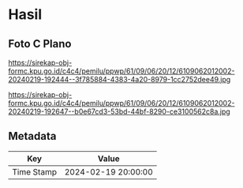 # Hasil

## Foto C Plano

https://sirekap-obj-formc.kpu.go.id/c4c4/pemilu/ppwp/61/09/06/20/12/6109062012002-20240219-192444--3f785884-4383-4a20-8979-1cc2752dee49.jpg

https://sirekap-obj-formc.kpu.go.id/c4c4/pemilu/ppwp/61/09/06/20/12/6109062012002-20240219-192647--b0e67cd3-53bd-44bf-8290-ce3100562c8a.jpg


## Metadata

| Key        | Value               |
| ---------- | ------------------- |
| Time Stamp | 2024-02-19 20:00:00 |



